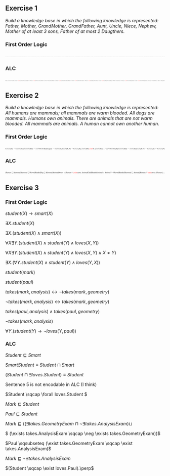 ## Exercise 1

_Build a knowledge base in which the following knowledge is represented: Father, Mother, GrandMother, GrandFather, Aunt, Uncle, Niece, Nephew, Mother of at least 3 sons, Father of at most 2 Daugthers._

### First Order Logic

<!-- $$
parent(Fabrizio, Simone)\\
parent(Rossella, Simone)\\
woman(Rossella)\\
man(Fabrizio)\\
parent(X,Y) \wedge man(X) \rightarrow father(X, Y)\\
parent(X,Y) \wedge woman(X) \rightarrow mother(X, Y)\\
parent(X,Y) \wedge parent(Y,Z) \wedge woman(X) \rightarrow grandmother(X,Z)\\
parent(X,Y) \wedge sister(Z,Y) \rightarrow aunt(Z,X)\\
parent(X,Y) \wedge brother(Z,Y) \rightarrow uncle(Z,X)\\
sibling(X,Y) \wedge man(X) \rightarrow brother(X,Y)\\
sibling(X,Y) \wedge woman(X) \rightarrow sister(X,Y)\\
(uncle(X,Z) \vee aunt(X,Z)) \wedge woman(Z) \rightarrow niece(Z,X)\\
(uncle(X,Z) \vee aunt(X,Z)) \wedge man(Z) \rightarrow nephew(Z,X)\\
mother(X,A) \wedge mother(X,B) \wedge mother(X,C) \wedge (A\neq B\neq C)\wedge \\ man(A)\wedge man(B) \wedge man(C) \rightarrow mother_3(X)\\
father(X,A) \wedge father(X,B) \wedge (A\neq B)\wedge woman(A)\wedge woman(B) \rightarrow father_2(X)\\
$$ -->

<div align="center"><img style="background: white;" src="../svg/vlxsRH1O9U.svg"></div>

### ALC

<!-- $$
Father \equiv Parent \sqcap Man\\
Son \equiv (Man \sqcap\exist hasParent.Person)\\
Daughter \equiv (Woman \sqcap\exist hasParent.Person)\\
Mother \equiv Parent \sqcap Woman\\
GrandMother \equiv (Mother \sqcap\exist hasChild.Parent)\\
GrandFather \equiv (Father \sqcap\exist hasChild.Parent)\\
Aunt \equiv (Woman \sqcap\exist hasSibling.Parent)\\
Uncle \equiv (Man \sqcap\exist hasSibling.Parent)\\
Sibling \equiv (Brother \sqcup Sister)\\
Niece \equiv (Woman \sqcap\exist Parent.Sibling)\\
Nephew \equiv (Man \sqcap\exist Parent.Sibling)\\
Mother_3 \equiv (Woman \sqcap\ge 3 Son)\\
Father_2 \equiv (Man \sqcap \le 2 Daughter)
$$ -->

<div align="center"><img style="background: white;" src="../svg/YC12c8NyKV.svg"></div>

## Exercise 2

_Build a knowledge base in which the following knowledge is represented: All humans are mammals; all mammals are warm blooded. All dogs are mammals. Humans own animals. There are animals that are not warm blooded. All mammals are animals. A human cannot own another human._

### First Order Logic

<!-- $$
human(X) \rightarrow mammal(X)\\
mammal(X)\rightarrow warmblooded(X)\\
dog(X) \rightarrow mammal(X)\\
own(X,Y) \rightarrow human(X), animal(Y)\\
\exist X.(animal(X) \wedge \neg warmblooded(X))\\
mammal(X) \rightarrow animal(X)\\
own(X,Y) \rightarrow human(X)\wedge \neg human(Y)
$$ -->

<div align="center"><img style="background: white;" src="../svg/aIzQqCiAQY.svg"></div>

### ALC

<!-- $$
Human \sqsubseteq Mammal \\
Mammal \sqsubseteq WarmBlooded\\
Dog \sqsubseteq Mammal\\
AnimalOwner \equiv Human \sqcap \exist owns.Animal\\
ColdBloodedAnimal \equiv Animal \sqcap \neg WarmBlooded\\
Mammal \sqsubseteq Animal\\
(Human \sqcap \exist owns.Human).\perp
$$ -->

<div align="center"><img style="background: white;" src="../svg/dxa5oiWDhb.svg"></div>

## Exercise 3

### First Order Logic

$student(X) \rightarrow smart(X)$

$\exists X.student(X)$

$\exists X.(student(X) \wedge smart(X))$

$\forall X\exists Y.(student(X) \wedge student(Y) \wedge loves(X,Y))$

$\forall X \exists Y . (student(X) \wedge student(Y) \wedge loves(X,Y)\wedge X\neq Y)$

$\exists X.(\forall Y.student(X) \wedge student(Y)\wedge loves(Y,X))$

$student(mark)$

$student(paul)$

$takes(mark, analysis) \leftrightarrow \neg takes(mark, geometry)$

$\neg takes(mark, analysis) \leftrightarrow takes(mark, geometry)$

$takes(paul, analysis) \wedge takes(paul, geometry)$

$\neg takes(mark, analysis)$

$\forall Y.(student(Y) \rightarrow \neg loves(Y, paul))$

### ALC

$Student \sqsubseteq Smart$

$SmartStudent \equiv Student \sqcap Smart$

$(Student \sqcap \exists loves.Student)\equiv Student$

Sentence 5 is not encodable in ALC (I think)

$Student \sqcap \forall loves.Student $

$Mark \sqsubseteq Student$

$Paul \sqsubseteq Student$

$Mark \sqsubseteq ((\exists takes.GeometryExam \sqcap \neg \exists takes.AnalysisExam) \sqcup$

$ (\exists takes.AnalysisExam \sqcap \neg \exists takes.GeometryExam))$

$Paul \sqsubseteq (\exist takes.GeometryExam \sqcap \exist takes.AnalysisExam)$

$Mark \sqsubseteq \neg \exists takes.AnalysisExam$

$(Student \sqcap \exist loves.Paul).\perp$

